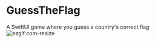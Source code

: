 # GuessTheFlag
A SwiftUI game where you guess a country's correct flag
![ezgif com-resize](https://user-images.githubusercontent.com/8888796/229212767-10e6dea4-a934-4c39-b2a6-6e173ef57c52.gif)
